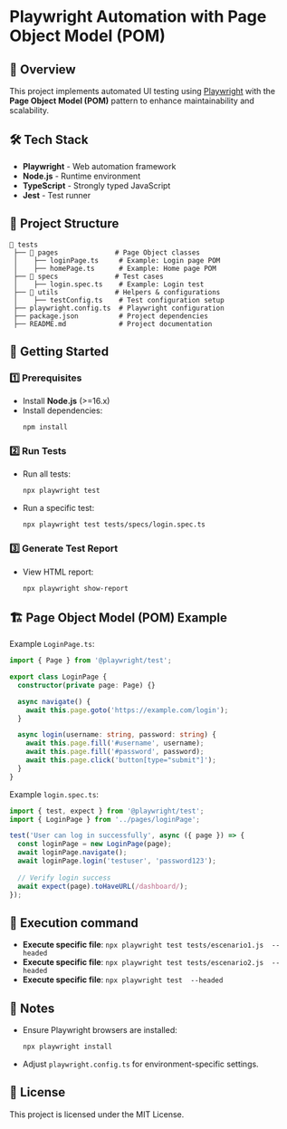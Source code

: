 # Playwright Automation with Page Object Model (POM)

## 📌 Overview
This project implements automated UI testing using [Playwright](https://playwright.dev/) with the **Page Object Model (POM)** pattern to enhance maintainability and scalability.

## 🛠 Tech Stack
- **Playwright** - Web automation framework
- **Node.js** - Runtime environment
- **TypeScript** - Strongly typed JavaScript
- **Jest** - Test runner

## 📂 Project Structure
```
📂 tests
 ├── 📂 pages              # Page Object classes
 │    ├── loginPage.ts     # Example: Login page POM
 │    ├── homePage.ts      # Example: Home page POM
 ├── 📂 specs              # Test cases
 │    ├── login.spec.ts    # Example: Login test
 ├── 📂 utils              # Helpers & configurations
 │    ├── testConfig.ts    # Test configuration setup
 ├── playwright.config.ts  # Playwright configuration
 ├── package.json          # Project dependencies
 ├── README.md             # Project documentation
```

## 🚀 Getting Started

### 1️⃣ Prerequisites
- Install **Node.js** (>=16.x)
- Install dependencies:
  ```sh
  npm install
  ```

### 2️⃣ Run Tests
- Run all tests:
  ```sh
  npx playwright test
  ```
- Run a specific test:
  ```sh
  npx playwright test tests/specs/login.spec.ts
  ```

### 3️⃣ Generate Test Report
- View HTML report:
  ```sh
  npx playwright show-report
  ```

## 🏗 Page Object Model (POM) Example
Example `LoginPage.ts`:
```ts
import { Page } from '@playwright/test';

export class LoginPage {
  constructor(private page: Page) {}

  async navigate() {
    await this.page.goto('https://example.com/login');
  }

  async login(username: string, password: string) {
    await this.page.fill('#username', username);
    await this.page.fill('#password', password);
    await this.page.click('button[type="submit"]');
  }
}
```

Example `login.spec.ts`:
```ts
import { test, expect } from '@playwright/test';
import { LoginPage } from '../pages/loginPage';

test('User can log in successfully', async ({ page }) => {
  const loginPage = new LoginPage(page);
  await loginPage.navigate();
  await loginPage.login('testuser', 'password123');
  
  // Verify login success
  await expect(page).toHaveURL(/dashboard/);
});
```

## 📌 Execution command
- **Execute specific file**: `npx playwright test tests/escenario1.js  --headed`
- **Execute specific file**: `npx playwright test tests/escenario2.js  --headed`
- **Execute specific file**: `npx playwright test  --headed`

## 📝 Notes
- Ensure Playwright browsers are installed:
  ```sh
  npx playwright install
  ```
- Adjust `playwright.config.ts` for environment-specific settings.

## 📜 License
This project is licensed under the MIT License.

